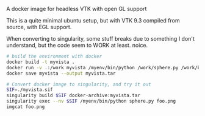 A docker image for headless VTK with open GL support

This is a quite minimal ubuntu setup, but with VTK 9.3 compiled from source, with EGL support.

When converting to  singularity, some stuff breaks due to something I don't understand, but the code seem to  WORK at least. noice.

```bash
# build the environment with docker
docker build -t myvista .
docker run -v .:/work myvista /myenv/bin/python /work/sphere.py /work/bar.png
docker save myvista --output myvista.tar

# Convert docker image to singularity, and try it out
SIF=./myvista.sif
singularity build $SIF docker-archive:myvista.tar
singularity exec --nv $SIF /myenv/bin/python sphere.py foo.png
imgcat foo.png
```
